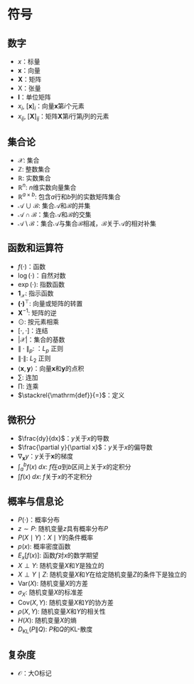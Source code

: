 # 符号

## 数字

* $x$：标量
* $\mathbf{x}$：向量
* $\mathbf{X}$：矩阵
* $\mathsf{X}$：张量
* $\mathbf{I}$：单位矩阵
* $x_i$, $[\mathbf{x}]_i$：向量$\mathbf{x}$第$i$个元素
* $x_{ij}$, $[\mathbf{X}]_{ij}$：矩阵$\mathbf{X}$第$i$行第$j$列的元素

## 集合论

* $\mathcal{X}$: 集合
* $\mathbb{Z}$: 整数集合
* $\mathbb{R}$: 实数集合
* $\mathbb{R}^n$: $n$维实数向量集合
* $\mathbb{R}^{a\times b}$: 包含$a$行和$b$列的实数矩阵集合
* $\mathcal{A}\cup\mathcal{B}$: 集合$\mathcal{A}$和$\mathcal{B}$的并集
* $\mathcal{A}\cap\mathcal{B}$：集合$\mathcal{A}$和$\mathcal{B}$的交集
* $\mathcal{A}\setminus\mathcal{B}$：集合$\mathcal{A}$与集合$\mathcal{B}$相减，$\mathcal{B}$关于$\mathcal{A}$的相对补集

## 函数和运算符

* $f(\cdot)$：函数
* $\log(\cdot)$：自然对数
* $\exp(\cdot)$: 指数函数
* $\mathbf{1}_\mathcal{X}$: 指示函数
* $\mathbf{(\cdot)}^\top$: 向量或矩阵的转置
* $\mathbf{X}^{-1}$: 矩阵的逆
* $\odot$: 按元素相乘
* $[\cdot, \cdot]$：连结
* $\lvert \mathcal{X} \rvert$：集合的基数
* $\|\cdot\|_p$: ：$L_p$ 正则
* $\|\cdot\|$: $L_2$ 正则
* $\langle \mathbf{x}, \mathbf{y} \rangle$：向量$\mathbf{x}$和$\mathbf{y}$的点积
* $\sum$: 连加
* $\prod$: 连乘
* $\stackrel{\mathrm{def}}{=}$：定义

## 微积分

* $\frac{dy}{dx}$：$y$关于$x$的导数
* $\frac{\partial y}{\partial x}$：$y$关于$x$的偏导数
* $\nabla_{\mathbf{x}} y$：$y$关于$\mathbf{x}$的梯度
* $\int_a^b f(x) \;dx$: $f$在$a$到$b$区间上关于$x$的定积分
* $\int f(x) \;dx$: $f$关于$x$的不定积分

## 概率与信息论

* $P(\cdot)$：概率分布
* $z \sim P$: 随机变量$z$具有概率分布$P$
* $P(X \mid Y)$：$X\mid Y$的条件概率
* $p(x)$: 概率密度函数
* ${E}_{x} [f(x)]$: 函数$f$对$x$的数学期望
* $X \perp Y$: 随机变量$X$和$Y$是独立的
* $X \perp Y \mid Z$: 随机变量$X$和$Y$在给定随机变量$Z$的条件下是独立的
* $\mathrm{Var}(X)$: 随机变量$X$的方差
* $\sigma_X$: 随机变量$X$的标准差
* $\mathrm{Cov}(X, Y)$: 随机变量$X$和$Y$的协方差
* $\rho(X, Y)$: 随机变量$X$和$Y$的相关性
* $H(X)$: 随机变量$X$的熵
* $D_{\mathrm{KL}}(P\|Q)$: $P$和$Q$的KL-散度

## 复杂度

* $\mathcal{O}$：大O标记
